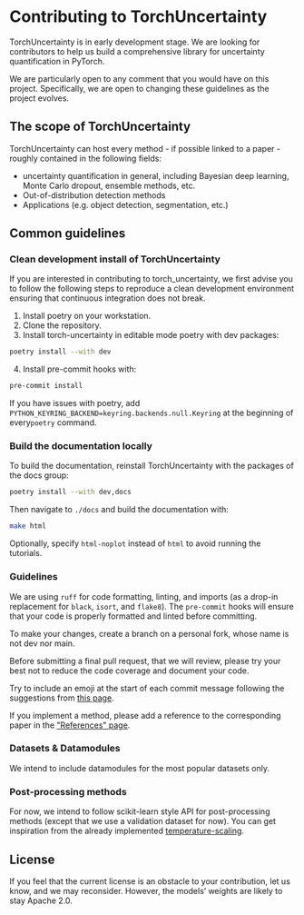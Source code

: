 # Contributing to TorchUncertainty

TorchUncertainty is in early development stage. We are looking for
contributors to help us build a comprehensive library for uncertainty
quantification in PyTorch.

We are particularly open to any comment that you would have on this project.
Specifically, we are open to changing these guidelines as the project evolves.

## The scope of TorchUncertainty

TorchUncertainty can host every method - if possible linked to a paper -
roughly contained in the following fields:

- uncertainty quantification in general, including Bayesian deep learning,
Monte Carlo dropout, ensemble methods, etc.
- Out-of-distribution detection methods
- Applications (e.g. object detection, segmentation, etc.)

## Common guidelines

### Clean development install of TorchUncertainty

If you are interested in contributing to torch_uncertainty, we first advise you
to follow the following steps to reproduce a clean development environment
ensuring that continuous integration does not break.

1. Install poetry on your workstation.
2. Clone the repository.
3. Install torch-uncertainty in editable mode poetry with dev packages:

```sh
poetry install --with dev
```

4. Install pre-commit hooks with:

```sh
pre-commit install
```

If you have issues with poetry, add `PYTHON_KEYRING_BACKEND=keyring.backends.null.Keyring`
at the beginning of every`poetry` command.

### Build the documentation locally

To build the documentation, reinstall TorchUncertainty with the packages of the docs
group:

```sh
poetry install --with dev,docs
```

Then navigate to `./docs` and build the documentation with:

```sh
make html
```

Optionally, specify `html-noplot` instead of `html` to avoid running the tutorials.

### Guidelines

We are using `ruff` for code formatting, linting, and imports (as a drop-in
replacement for `black`, `isort`, and `flake8`). The `pre-commit` hooks will
ensure that your code is properly formatted and linted before committing.

To make your changes, create a branch on a personal fork, whose name is not
dev nor main.

Before submitting a final pull request, that we will review, please try your
best not to reduce the code coverage and document your code.

Try to include an emoji at the start of each commit message following the suggestions
from [this page](https://gist.github.com/parmentf/035de27d6ed1dce0b36a).

If you implement a method, please add a reference to the corresponding paper in the
["References" page](https://torch-uncertainty.github.io/references.html).

### Datasets & Datamodules

We intend to include datamodules for the most popular datasets only.

### Post-processing methods

For now, we intend to follow scikit-learn style API for post-processing
methods (except that we use a validation dataset for now). You can get
inspiration from the already implemented
[temperature-scaling](https://github.com/ENSTA-U2IS/torch-uncertainty/blob/dev/torch_uncertainty/post_processing/calibration/temperature_scaler.py).

## License

If you feel that the current license is an obstacle to your contribution, let us
know, and we may reconsider. However, the models’ weights are likely to stay
Apache 2.0.
